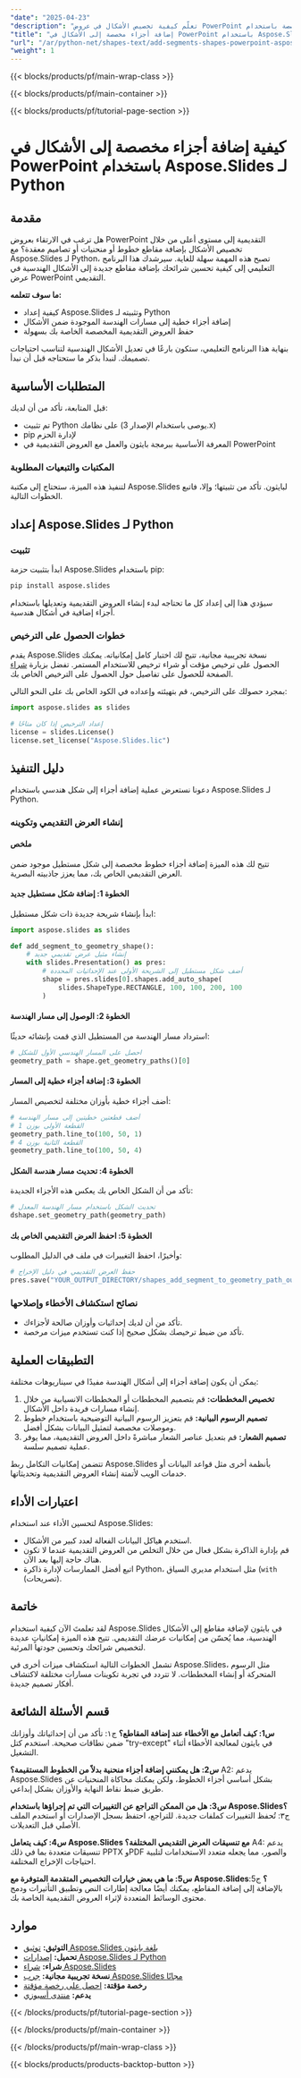 ```yaml
---
"date": "2025-04-23"
"description": "تعلّم كيفية تخصيص الأشكال في عروض PowerPoint التقديمية بإضافة مقاطع خطوط ومنحنيات وتصاميم معقدة مخصصة باستخدام Aspose.Slides للغة بايثون. حسّن عروضك التقديمية بسهولة!"
"title": "إضافة أجزاء مخصصة إلى الأشكال في PowerPoint باستخدام Aspose.Slides لـ Python"
"url": "/ar/python-net/shapes-text/add-segments-shapes-powerpoint-aspose-slides-python/"
"weight": 1
---
```


{{< blocks/products/pf/main-wrap-class >}}

{{< blocks/products/pf/main-container >}}

{{< blocks/products/pf/tutorial-page-section >}}
# كيفية إضافة أجزاء مخصصة إلى الأشكال في PowerPoint باستخدام Aspose.Slides لـ Python

## مقدمة

هل ترغب في الارتقاء بعروض PowerPoint التقديمية إلى مستوى أعلى من خلال تخصيص الأشكال بإضافة مقاطع خطوط أو منحنيات أو تصاميم معقدة؟ مع Aspose.Slides لـ Python، تصبح هذه المهمة سهلة للغاية. سيرشدك هذا البرنامج التعليمي إلى كيفية تحسين شرائحك بإضافة مقاطع جديدة إلى الأشكال الهندسية في عرض PowerPoint التقديمي.

**ما سوف تتعلمه:**
- كيفية إعداد Aspose.Slides وتثبيته لـ Python
- إضافة أجزاء خطية إلى مسارات الهندسة الموجودة ضمن الأشكال
- حفظ العروض التقديمية المخصصة الخاصة بك بسهولة

بنهاية هذا البرنامج التعليمي، ستكون بارعًا في تعديل الأشكال الهندسية لتناسب احتياجات تصميمك. لنبدأ بذكر ما ستحتاجه قبل أن نبدأ.

## المتطلبات الأساسية

قبل المتابعة، تأكد من أن لديك:
- تم تثبيت Python على نظامك (يوصى باستخدام الإصدار 3.x)
- pip لإدارة الحزم
- المعرفة الأساسية ببرمجة بايثون والعمل مع العروض التقديمية في PowerPoint

### المكتبات والتبعيات المطلوبة

لتنفيذ هذه الميزة، ستحتاج إلى مكتبة Aspose.Slides لبايثون. تأكد من تثبيتها؛ وإلا، فاتبع الخطوات التالية.

## إعداد Aspose.Slides لـ Python

### تثبيت

ابدأ بتثبيت حزمة Aspose.Slides باستخدام pip:

```bash
pip install aspose.slides
```

سيؤدي هذا إلى إعداد كل ما تحتاجه لبدء إنشاء العروض التقديمية وتعديلها باستخدام أجزاء إضافية في أشكال هندسية.

### خطوات الحصول على الترخيص

يقدم Aspose.Slides نسخة تجريبية مجانية، تتيح لك اختبار كامل إمكانياته. يمكنك الحصول على ترخيص مؤقت أو شراء ترخيص للاستخدام المستمر. تفضل بزيارة [شراء](https://purchase.aspose.com/buy) الصفحة للحصول على تفاصيل حول الحصول على الترخيص الخاص بك.

بمجرد حصولك على الترخيص، قم بتهيئته وإعداده في الكود الخاص بك على النحو التالي:

```python
import aspose.slides as slides

# إعداد الترخيص إذا كان متاحًا
license = slides.License()
license.set_license("Aspose.Slides.lic")
```

## دليل التنفيذ

دعونا نستعرض عملية إضافة أجزاء إلى شكل هندسي باستخدام Aspose.Slides لـ Python.

### إنشاء العرض التقديمي وتكوينه

#### ملخص

تتيح لك هذه الميزة إضافة أجزاء خطوط مخصصة إلى شكل مستطيل موجود ضمن العرض التقديمي الخاص بك، مما يعزز جاذبيته البصرية.

#### الخطوة 1: إضافة شكل مستطيل جديد

ابدأ بإنشاء شريحة جديدة ذات شكل مستطيل:

```python
import aspose.slides as slides

def add_segment_to_geometry_shape():
    # إنشاء مثيل عرض تقديمي جديد
    with slides.Presentation() as pres:
        # أضف شكل مستطيل إلى الشريحة الأولى عند الإحداثيات المحددة
        shape = pres.slides[0].shapes.add_auto_shape(
            slides.ShapeType.RECTANGLE, 100, 100, 200, 100
        )
```

#### الخطوة 2: الوصول إلى مسار الهندسة

استرداد مسار الهندسة من المستطيل الذي قمت بإنشائه حديثًا:

```python
# احصل على المسار الهندسي الأول للشكل
geometry_path = shape.get_geometry_paths()[0]
```

#### الخطوة 3: إضافة أجزاء خطية إلى المسار

أضف أجزاء خطية بأوزان مختلفة لتخصيص المسار:

```python
# أضف قطعتين خطيتين إلى مسار الهندسة
# القطعة الأولى بوزن 1
geometry_path.line_to(100, 50, 1)
# القطعة الثانية بوزن 4
geometry_path.line_to(100, 50, 4)
```

#### الخطوة 4: تحديث مسار هندسة الشكل

تأكد من أن الشكل الخاص بك يعكس هذه الأجزاء الجديدة:

```python
# تحديث الشكل باستخدام مسار الهندسة المعدل
dshape.set_geometry_path(geometry_path)
```

#### الخطوة 5: احفظ العرض التقديمي الخاص بك

وأخيرًا، احفظ التغييرات في ملف في الدليل المطلوب:

```python
# حفظ العرض التقديمي في دليل الإخراج
pres.save("YOUR_OUTPUT_DIRECTORY/shapes_add_segment_to_geometry_path_out.pptx", slides.export.SaveFormat.PPTX)
```

### نصائح استكشاف الأخطاء وإصلاحها

- تأكد من أن لديك إحداثيات وأوزان صالحة لأجزاءك.
- تأكد من ضبط ترخيصك بشكل صحيح إذا كنت تستخدم ميزات مرخصة.

## التطبيقات العملية

يمكن أن يكون إضافة أجزاء إلى أشكال الهندسة مفيدًا في سيناريوهات مختلفة:

1. **تخصيص المخططات:** قم بتصميم المخططات أو المخططات الانسيابية من خلال إنشاء مسارات فريدة داخل الأشكال.
2. **تصميم الرسوم البيانية:** قم بتعزيز الرسوم البيانية التوضيحية باستخدام خطوط وموصلات مخصصة لتمثيل البيانات بشكل أفضل.
3. **تصميم الشعار:** قم بتعديل عناصر الشعار مباشرةً داخل العروض التقديمية، مما يوفر عملية تصميم سلسة.

تتضمن إمكانيات التكامل ربط Aspose.Slides بأنظمة أخرى مثل قواعد البيانات أو خدمات الويب لأتمتة إنشاء العروض التقديمية وتحديثاتها.

## اعتبارات الأداء

لتحسين الأداء عند استخدام Aspose.Slides:

- استخدم هياكل البيانات الفعالة لعدد كبير من الأشكال.
- قم بإدارة الذاكرة بشكل فعال من خلال التخلص من العروض التقديمية عندما لا تكون هناك حاجة إليها بعد الآن.
- اتبع أفضل الممارسات لإدارة ذاكرة Python، مثل استخدام مديري السياق (`with` (تصريحات).

## خاتمة

لقد تعلمتَ الآن كيفية استخدام Aspose.Slides في بايثون لإضافة مقاطع إلى الأشكال الهندسية، مما يُحسّن من إمكانيات عرضك التقديمي. تتيح هذه الميزة إمكانياتٍ عديدة لتخصيص شرائحك وتحسين جودتها المرئية.

تشمل الخطوات التالية استكشاف ميزات أخرى في Aspose.Slides، مثل الرسوم المتحركة أو إنشاء المخططات. لا تتردد في تجربة تكوينات مسارات مختلفة لاكتشاف أفكار تصميم جديدة.

## قسم الأسئلة الشائعة

**س1: كيف أتعامل مع الأخطاء عند إضافة المقاطع؟**
ج١: تأكد من أن إحداثياتك وأوزانك ضمن نطاقات صحيحة. استخدم كتل "try-except" في بايثون لمعالجة الأخطاء أثناء التشغيل.

**س2: هل يمكنني إضافة أجزاء منحنية بدلاً من الخطوط المستقيمة؟**
A2: يدعم Aspose.Slides بشكل أساسي أجزاء الخطوط، ولكن يمكنك محاكاة المنحنيات عن طريق ضبط نقاط النهاية والأوزان بشكل إبداعي.

**س3: هل من الممكن التراجع عن التغييرات التي تم إجراؤها باستخدام Aspose.Slides؟**
ج٣: تُحفظ التغييرات كملفات جديدة. للتراجع، احتفظ بسجل الإصدارات أو استخدم الملف الأصلي قبل التعديلات.

**س4: كيف يتعامل Aspose.Slides مع تنسيقات العرض التقديمي المختلفة؟**
A4: يدعم تنسيقات متعددة بما في ذلك PPTX وPDF والصور، مما يجعله متعدد الاستخدامات لتلبية احتياجات الإخراج المختلفة.

**س5: ما هي بعض خيارات التخصيص المتقدمة المتوفرة مع Aspose.Slides؟**
ج5: بالإضافة إلى إضافة المقاطع، يمكنك أيضًا معالجة إطارات النص وتطبيق التأثيرات ودمج محتوى الوسائط المتعددة لإثراء العروض التقديمية الخاصة بك.

## موارد

- **التوثيق:** [توثيق Aspose.Slides بلغة بايثون](https://reference.aspose.com/slides/python-net/)
- **تحميل:** [إصدارات Aspose.Slides لـ Python](https://releases.aspose.com/slides/python-net/)
- **شراء:** [شراء Aspose.Slides](https://purchase.aspose.com/buy)
- **نسخة تجريبية مجانية:** [جرب Aspose.Slides مجانًا](https://releases.aspose.com/slides/python-net/)
- **رخصة مؤقتة:** [احصل على رخصة مؤقتة](https://purchase.aspose.com/temporary-license/)
- **يدعم:** [منتدى أسبوزي](https://forum.aspose.com/c/slides/11)

{{< /blocks/products/pf/tutorial-page-section >}}

{{< /blocks/products/pf/main-container >}}

{{< /blocks/products/pf/main-wrap-class >}}

{{< blocks/products/products-backtop-button >}}